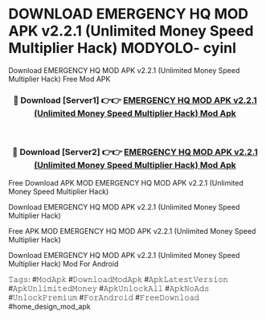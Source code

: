 # DOWNLOAD EMERGENCY HQ MOD APK v2.2.1 (Unlimited Money Speed Multiplier Hack) MODYOLO- cyinl
Download EMERGENCY HQ MOD APK v2.2.1 (Unlimited Money Speed Multiplier Hack) Free Mod APK

<div align="center">
<h3>🔴 Download [Server1] 👉👉 <a href="https://apk-comot.site?title=EMERGENCY_HQ_MOD_APK_v2.2.1_(Unlimited_Money_Speed_Multiplier_Hack)">EMERGENCY HQ MOD APK v2.2.1 (Unlimited Money Speed Multiplier Hack) Mod Apk</a></h3><br>

<h3>🔴 Download [Server2] 👉👉 <a href="https://apk-comot.site?title=EMERGENCY_HQ_MOD_APK_v2.2.1_(Unlimited_Money_Speed_Multiplier_Hack)">EMERGENCY HQ MOD APK v2.2.1 (Unlimited Money Speed Multiplier Hack) Mod Apk</a></h3>
</div>


Free Download APK MOD EMERGENCY HQ MOD APK v2.2.1 (Unlimited Money Speed Multiplier Hack)

Download EMERGENCY HQ MOD APK v2.2.1 (Unlimited Money Speed Multiplier Hack) 

Free APK MOD EMERGENCY HQ MOD APK v2.2.1 (Unlimited Money Speed Multiplier Hack) 

Download EMERGENCY HQ MOD APK v2.2.1 (Unlimited Money Speed Multiplier Hack) Mod For Android

𝚃𝚊𝚐𝚜: #𝙼𝚘𝚍𝙰𝚙𝚔 #𝙳𝚘𝚠𝚗𝚕𝚘𝚊𝚍𝙼𝚘𝚍𝙰𝚙𝚔 #𝙰𝚙𝚔𝙻𝚊𝚝𝚎𝚜𝚝𝚅𝚎𝚛𝚜𝚒𝚘𝚗 #𝙰𝚙𝚔𝚄𝚗𝚕𝚒𝚖𝚒𝚝𝚎𝚍𝙼𝚘𝚗𝚎𝚢 #𝙰𝚙𝚔𝚄𝚗𝚕𝚘𝚌𝚔𝙰𝚕𝚕 #𝙰𝚙𝚔𝙽𝚘𝙰𝚍𝚜 #𝚄𝚗𝚕𝚘𝚌𝚔𝙿𝚛𝚎𝚖𝚒𝚞𝚖 #𝙵𝚘𝚛𝙰𝚗𝚍𝚛𝚘𝚒𝚍 #𝙵𝚛𝚎𝚎𝙳𝚘𝚠𝚗𝚕𝚘𝚊𝚍 #home_design_mod_apk